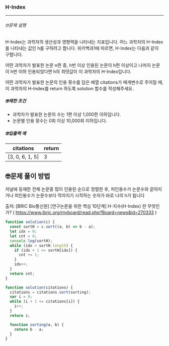 ### H-Index

---

###### 🤓문제 설명

H-Index는 과학자의 생산성과 영향력을 나타내는 지표입니다. 어느 과학자의 H-Index를 나타내는 값인 h를 구하려고 합니다. 위키백과1에 따르면, H-Index는 다음과 같이 구합니다.

어떤 과학자가 발표한 논문 n편 중, h번 이상 인용된 논문이 h편 이상이고 나머지 논문이 h번 이하 인용되었다면 h의 최댓값이 이 과학자의 H-Index입니다.

어떤 과학자가 발표한 논문의 인용 횟수를 담은 배열 citations가 매개변수로 주어질 때, 이 과학자의 H-Index를 return 하도록 solution 함수를 작성해주세요.

##### 🤓제한 조건

- 과학자가 발표한 논문의 수는 1편 이상 1,000편 이하입니다.
- 논문별 인용 횟수는 0회 이상 10,000회 이하입니다.

##### 🤓입출력 예

| citations       | return |
| --------------- | ------ |
| [3, 0, 6, 1, 5] | 3      |

## 🤓문제 풀이 방법

저널에 등재한 전체 논문중 많이 인용된 순으로 정렬한 후, 피인용수가 논문수와 같아지거나 피인용수가 논문수보다 작아지기 시작하는 숫자가 바로 나의 h가 됩니다

출처: [BRIC Bio통신원] [연구논문을 위한 핵심 10단계] H-지수(H-Index) 란 무엇인가? ( https://www.ibric.org/myboard/read.php?Board=news&id=270333 )

```javascript
function solution(c) {
  const sortH = c.sort((a, b) => b - a);
  let idx = 0;
  let cnt = 0;
  console.log(sortH);
  while (idx < sortH.length) {
    if (idx + 1 <= sortH[idx]) {
      cnt += 1;
    }
    idx++;
  }
  return cnt;
}
```

```javascript
function solution(citations) {
  citations = citations.sort(sorting);
  var i = 0;
  while (i + 1 <= citations[i]) {
    i++;
  }
  return i;

  function sorting(a, b) {
    return b - a;
  }
}
```
